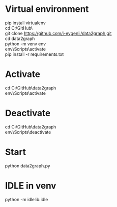 # Virtual environment
pip install virtualenv  
cd C:\GitHub\  
git clone https://github.com/i-evgenii/data2graph.git  
cd data2graph  
python -m venv env  
env\Scripts\activate  
pip install -r requirements.txt  

# Activate
cd C:\GitHub\data2graph  
env\Scripts\activate  

# Deactivate
cd C:\GitHub\data2graph  
env\Scripts\deactivate  

# Start
python data2graph.py

# IDLE in venv
python -m idlelib.idle